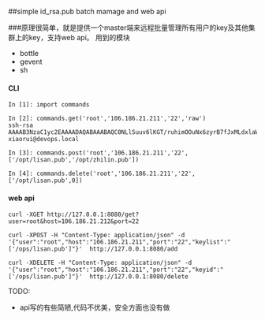 ##simple id_rsa.pub batch mamage and web api

###原理很简单，就是提供一个master端来远程批量管理所有用户的key及其他集群上的key，支持web api。
用到的模块
* bottle
* gevent
* sh

#### CLI
```
In [1]: import commands

In [2]: commands.get('root','106.186.21.211','22','raw')
ssh-rsa AAAAB3NzaC1yc2EAAAADAQABAAABAQC0NLlSuuv6lKGT/ruhimOOuNx6zyrB7fJxMLdxlaWoYvFSUx8RLfuQRjd6dTBiHJkr28Dk17X/i+NW2BH8SaYETtclW7OAJ3WQ79sTeS6BAWtKBWEscNduTsfzhByXXPAFcjY068xt0z8xs81+cDxeF/wjz/RJEAMObq6k8xy7N+dSaPwUWHOqHK5xZnTgGfyz3DHghwBzECv8a7OlNvAlAjydc7Z9xNEnbQzS9uFwv6il10Ci9CQYjyhdw0cBCLwhoYzUsX1iyy7ykB6GbYRgvo07cGa+Kv900dcIPvjoa6NFv/XPOimzJ3DGImcdzW5Ii9Qp+JJiJaKbWs3MFM+P xiaorui@devops.local

In [3]: commands.post('root','106.186.21.211','22',['/opt/lisan.pub','/opt/zhilin.pub'])

In [4]: commands.delete('root','106.186.21.211','22',['/opt/lisan.pub',0])
```
#### web api
```
curl -XGET http://127.0.0.1:8080/get?user=root&host=106.186.21.212&port=22

curl -XPOST -H "Content-Type: application/json" -d '{"user":"root","host":"106.186.21.211","port":"22","keylist":"['/ops/lisan.pub']"}'  http://127.0.0.1:8080/add

curl -XDELETE -H "Content-Type: application/json" -d '{"user":"root","host":"106.186.21.211","port":"22","keyid":"['/ops/lisan.pub']"}'  http://127.0.0.1:8080/delete
```


TODO:
* api写的有些简陋,代码不优美，安全方面也没有做

